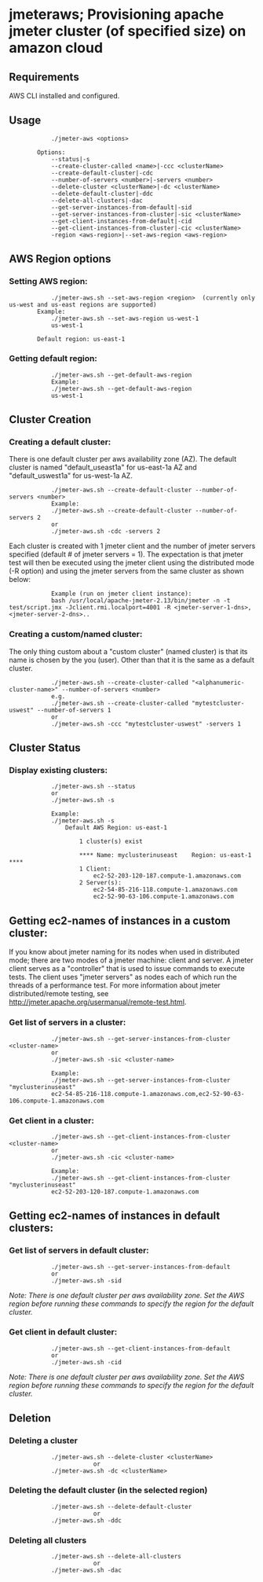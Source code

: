 # jmeteraws; Provisioning apache jmeter cluster (of specified size) on amazon cloud

## Requirements
AWS CLI installed and configured.

## Usage
				./jmeter-aws <options>
					
			Options:
				--status|-s
				--create-cluster-called <name>|-ccc <clusterName>
				--create-default-cluster|-cdc
				--number-of-servers <number>|-servers <number>
				--delete-cluster <clusterName>|-dc <clusterName>
				--delete-default-cluster|-ddc
				--delete-all-clusters|-dac
				--get-server-instances-from-default|-sid
				--get-server-instances-from-cluster|-sic <clusterName>
				--get-client-instances-from-default|-cid
				--get-client-instances-from-cluster|-cic <clusterName>
				-region <aws-region>|--set-aws-region <aws-region>

## AWS Region options
### Setting AWS region:
				./jmeter-aws.sh --set-aws-region <region>  (currently only us-west and us-east regions are supported)
			Example:
				./jmeter-aws.sh --set-aws-region us-west-1
				us-west-1
			
			Default region: us-east-1

### Getting default region:
				./jmeter-aws.sh --get-default-aws-region
				Example:
				./jmeter-aws.sh --get-default-aws-region
				us-west-1

## Cluster Creation
### Creating a default cluster:
There is one default cluster per aws availability zone (AZ). The default cluster is named "default_useast1a" for us-east-1a AZ and "default_uswest1a" for us-west-1a AZ.

				./jmeter-aws.sh --create-default-cluster --number-of-servers <number>
				Example:
				./jmeter-aws.sh --create-default-cluster --number-of-servers 2
				or
				./jmeter-aws.sh -cdc -servers 2

Each cluster is created with 1 jmeter client and the number of jmeter servers specified (default # of jmeter servers = 1). The expectation is that jmeter test will then be executed using the jmeter client using the distributed mode (-R option) and using the jmeter servers from the same cluster as shown below:

				Example (run on jmeter client instance):
				bash /usr/local/apache-jmeter-2.13/bin/jmeter -n -t test/script.jmx -Jclient.rmi.localport=4001 -R <jmeter-server-1-dns>,<jmeter-server-2-dns>..

### Creating a custom/named cluster:
The only thing custom about a "custom cluster" (named cluster) is that its name is chosen by the you (user). Other than that it is the same as a default cluster.

				./jmeter-aws.sh --create-cluster-called "<alphanumeric-cluster-name>" --number-of-servers <number>
				e.g.
				./jmeter-aws.sh --create-cluster-called "mytestcluster-uswest" --number-of-servers 1
				or
				./jmeter-aws.sh -ccc "mytestcluster-uswest" -servers 1

## Cluster Status
### Display existing clusters:
				./jmeter-aws.sh --status
				or 
				./jmeter-aws.sh -s

				Example:
				./jmeter-aws.sh -s
					Default AWS Region: us-east-1

						1 cluster(s) exist

						**** Name: myclusterinuseast	Region: us-east-1 ****
						1 Client:
							ec2-52-203-120-187.compute-1.amazonaws.com
						2 Server(s):
							ec2-54-85-216-118.compute-1.amazonaws.com
							ec2-52-90-63-106.compute-1.amazonaws.com


## Getting ec2-names of instances in a custom cluster:
If you know about jmeter naming for its nodes when used in distributed mode; there are two modes of a jmeter machine: client and server. A jmeter client serves as a "controller" that is used to issue commands to execute tests. The client uses "jmeter servers" as nodes each of which run the threads of a performance test. For more information about jmeter distributed/remote testing, see http://jmeter.apache.org/usermanual/remote-test.html.

### Get list of servers in a cluster:
				./jmeter-aws.sh --get-server-instances-from-cluster <cluster-name>
				or 
				./jmeter-aws.sh -sic <cluster-name>

				Example:
				./jmeter-aws.sh --get-server-instances-from-cluster "myclusterinuseast"
				ec2-54-85-216-118.compute-1.amazonaws.com,ec2-52-90-63-106.compute-1.amazonaws.com

### Get client in a cluster:
				./jmeter-aws.sh --get-client-instances-from-cluster <cluster-name>
				or 
				./jmeter-aws.sh -cic <cluster-name>

				Example:
				./jmeter-aws.sh --get-client-instances-from-cluster "myclusterinuseast"
				ec2-52-203-120-187.compute-1.amazonaws.com			


## Getting ec2-names of instances in default clusters:
### Get list of servers in default cluster:
				./jmeter-aws.sh --get-server-instances-from-default  
				or 
				./jmeter-aws.sh -sid			

*Note: There is one default cluster per aws availability zone. Set the AWS region before running these commands to specify the region for the default cluster.*


### Get client in default cluster:
				./jmeter-aws.sh --get-client-instances-from-default
				or 
				./jmeter-aws.sh -cid

*Note: There is one default cluster per aws availability zone. Set the AWS region before running these commands to specify the region for the default cluster.*

## Deletion
### Deleting a cluster
				./jmeter-aws.sh --delete-cluster <clusterName>
							or
				./jmeter-aws.sh -dc <clusterName>
				
### Deleting the default cluster (in the selected region)
				./jmeter-aws.sh --delete-default-cluster
							or
				./jmeter-aws.sh -ddc

### Deleting all clusters
				./jmeter-aws.sh --delete-all-clusters
							or
				./jmeter-aws.sh -dac
